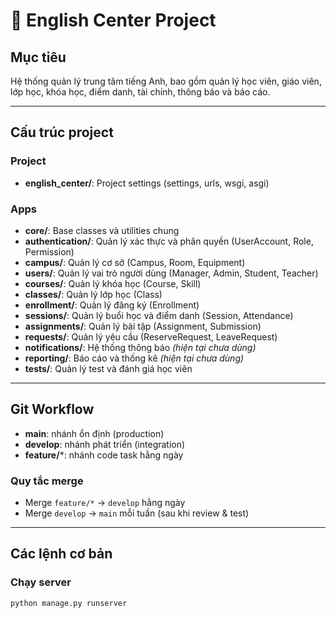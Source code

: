 # 📘 English Center Project

## Mục tiêu
Hệ thống quản lý trung tâm tiếng Anh, bao gồm quản lý học viên, giáo viên, lớp học, khóa học, điểm danh, tài chính, thông báo và báo cáo.

---

## Cấu trúc project

### Project
- **english_center/**: Project settings (settings, urls, wsgi, asgi)

### Apps
- **core/**: Base classes và utilities chung  
- **authentication/**: Quản lý xác thực và phân quyền (UserAccount, Role, Permission)  
- **campus/**: Quản lý cơ sở (Campus, Room, Equipment)  
- **users/**: Quản lý vai trò người dùng (Manager, Admin, Student, Teacher)  
- **courses/**: Quản lý khóa học (Course, Skill)  
- **classes/**: Quản lý lớp học (Class)  
- **enrollment/**: Quản lý đăng ký (Enrollment)  
- **sessions/**: Quản lý buổi học và điểm danh (Session, Attendance)  
- **assignments/**: Quản lý bài tập (Assignment, Submission)  
- **requests/**: Quản lý yêu cầu (ReserveRequest, LeaveRequest)  
- **notifications/**: Hệ thống thông báo *(hiện tại chưa dùng)*  
- **reporting/**: Báo cáo và thống kê *(hiện tại chưa dùng)*  
- **tests/**: Quản lý test và đánh giá học viên  

---

## Git Workflow

- **main**: nhánh ổn định (production)  
- **develop**: nhánh phát triển (integration)  
- **feature/***: nhánh code task hằng ngày  

### Quy tắc merge
- Merge `feature/*` → `develop` hằng ngày  
- Merge `develop` → `main` mỗi tuần (sau khi review & test)  

---

## Các lệnh cơ bản

### Chạy server
```bash
python manage.py runserver
